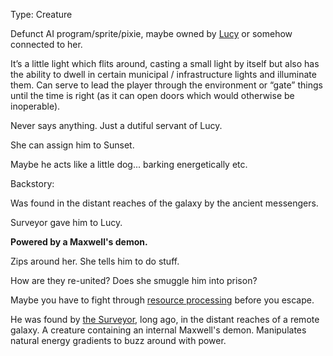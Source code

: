 Type: Creature

Defunct AI program/sprite/pixie, maybe owned by [Lucy](/p/dc866b99f5794c99874dbaae8479870f) or somehow connected to her.

It’s a little light which flits around, casting a small light by itself but also has the ability to dwell in certain municipal / infrastructure lights and illuminate them. Can serve to lead the player through the environment or “gate” things until the time is right (as it can open doors which would otherwise be inoperable).

Never says anything. Just a dutiful servant of Lucy.

She can assign him to Sunset.

Maybe he acts like a little dog... barking energetically etc.

Backstory:

Was found in the distant reaches of the galaxy by the ancient messengers.

Surveyor gave him to Lucy.

**Powered by a Maxwell's demon.**

Zips around her. She tells him to do stuff.

How are they re-united? Does she smuggle him into prison?

Maybe you have to fight through [resource processing](/p/04e9737208bb49b3834df5c8cf687ab3) before you escape.

He was found by [the Surveyor](/p/c7964e9075b3441eb4bd789fd283aa6a), long ago, in the distant reaches of a remote galaxy. A creature containing an internal Maxwell's demon. Manipulates natural energy gradients to buzz around with power.
